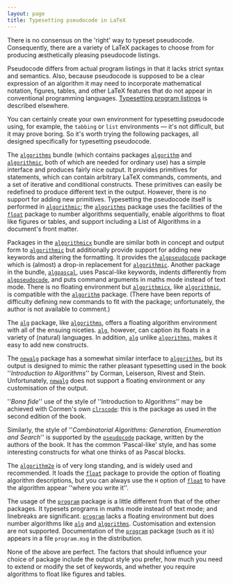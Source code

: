 ```yaml
---
layout: page
title: Typesetting pseudocode in LaTeX
---
```


There is no consensus on the 'right' way to typeset pseudocode.
Consequently, there are a variety of LaTeX packages to choose from
for producing &aelig;sthetically pleasing pseudocode listings.

Pseudocode differs from actual program listings in that it lacks
strict syntax and semantics.  Also, because pseudocode is supposed to
be a clear expression of an algorithm it may need to incorporate
mathematical notation, figures, tables, and other LaTeX features
that do not appear in conventional programming languages.
  [Typesetting program listings](./FAQ-codelist.html) is described
  elsewhere.

You can certainly create your own environment for typesetting
pseudocode using, for example, the `tabbing` or
`list` environments&nbsp;&mdash; it's not difficult, but it may
prove boring.  So it's worth trying the following packages, all
designed specifically for typesetting pseudocode.

The [`algorithms`](http://ctan.org/pkg/algorithms) bundle (which contains packages
[`algorithm`](http://ctan.org/pkg/algorithm) and [`algorithmic`](http://ctan.org/pkg/algorithmic), both of which are
needed for ordinary use) has a simple interface and produces fairly
nice output.  It provides primitives for statements, which can contain
arbitrary LaTeX commands, comments, and a set of iterative and
conditional constructs.  These primitives can easily be redefined to
produce different text in the output.  However, there is no support
for adding new primitives.  Typesetting the pseudocode itself is
performed in [`algorithmic`](http://ctan.org/pkg/algorithmic); the [`algorithms`](http://ctan.org/pkg/algorithms) package
uses the facilities of the [`float`](http://ctan.org/pkg/float) package to number
algorithms sequentially, enable algorithms to float like figures or
tables, and support including a List of Algorithms in a document's
front matter.

Packages in the [`algorithmicx`](http://ctan.org/pkg/algorithmicx) bundle are similar both in
concept and output form to [`algorithmic`](http://ctan.org/pkg/algorithmic) but additionally
provide support for adding new keywords and altering the formatting.
It provides the [`algpseudocode`](http://ctan.org/pkg/algpseudocode) package which is (almost) a
drop-in replacement for [`algorithmic`](http://ctan.org/pkg/algorithmic).  Another package in the
bundle, [`algpascal`](http://ctan.org/pkg/algpascal), uses Pascal-like keywords, indents
differently from [`algpseudocode`](http://ctan.org/pkg/algpseudocode), and puts command arguments
in maths mode instead of text mode.  There is no floating environment
but [`algorithmicx`](http://ctan.org/pkg/algorithmicx), like [`algorithmic`](http://ctan.org/pkg/algorithmic), is compatible
with the [`algorithm`](http://ctan.org/pkg/algorithm) package.  (There have been reports of
difficulty defining new commands to fit with the package;
unfortunately, the author is not available to comment.)

The [`alg`](http://ctan.org/pkg/alg) package, like [`algorithms`](http://ctan.org/pkg/algorithms), offers a
floating algorithm environment with all of the ensuing niceties.
[`alg`](http://ctan.org/pkg/alg), however, can caption its floats in a variety of
(natural) languages.  In addition, [`alg`](http://ctan.org/pkg/alg) unlike
[`algorithms`](http://ctan.org/pkg/algorithms), makes it easy to add new constructs.

The [`newalg`](http://ctan.org/pkg/newalg) package has a somewhat similar interface to
[`algorithms`](http://ctan.org/pkg/algorithms), but its output is designed to mimic the rather
pleasant typesetting used in the book ''_Introduction to Algorithms_''
by Corman, Leiserson, Rivest and Stein. Unfortunately,
[`newalg`](http://ctan.org/pkg/newalg) does not support a floating environment or any
customisation of the output.

''_Bona fide_'' use of the style of ''Introduction to
Algorithms'' may be achieved with Cormen's own [`clrscode`](http://ctan.org/pkg/clrscode):
this is the package as used in the second edition of the book.

Similarly, the style of 
''_Combinatorial Algorithms: Generation, Enumeration and Search_''
is supported by the [`pseudocode`](http://ctan.org/pkg/pseudocode) package, written by the
authors of the book.  It has the common 'Pascal-like' style, and has
some interesting constructs for what one thinks of as Pascal blocks.

The [`algorithm2e`](http://ctan.org/pkg/algorithm2e) is of very long standing, and is widely used
and recommended.  It loads the [`float`](http://ctan.org/pkg/float) package to provide the
option of floating algorithm descriptions, but you can always use the
`H` option of [`float`](http://ctan.org/pkg/float) to have the algorithm appear
''where you write it''.

The usage of the [`program`](http://ctan.org/pkg/program) package is a little different from
that of the other packages.  It typesets programs in maths mode
instead of text mode; and linebreaks are significant.
[`program`](http://ctan.org/pkg/program) lacks a floating environment but does number
algorithms like [`alg`](http://ctan.org/pkg/alg) and [`algorithms`](http://ctan.org/pkg/algorithms).  Customisation
and extension are not supported.  Documentation of the
[`program`](http://ctan.org/pkg/program) package (such as it is) appears in a file
`program.msg` in the distribution.

None of the above are perfect.  The factors that should influence your
choice of package include the output style you prefer, how much you
need to extend or modify the set of keywords, and whether you require
algorithms to float like figures and tables.

